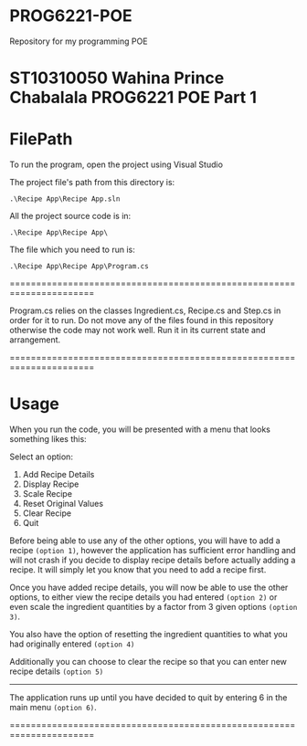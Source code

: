 # PROG6221-POE
 Repository for my programming POE

ST10310050
Wahina Prince Chabalala
PROG6221 POE Part 1
======================================================================
# FilePath
To run the program, open the project using Visual Studio

The project file's path from this directory is:

`.\Recipe App\Recipe App.sln`

All the project source code is in:

`.\Recipe App\Recipe App\`

The file which you need to run is:

`.\Recipe App\Recipe App\Program.cs`

======================================================================

Program.cs relies on the classes Ingredient.cs, Recipe.cs and Step.cs in order for it to run.
Do not move any of the files found in this repository otherwise the code may not work well.
Run it in its current state and arrangement.

======================================================================
# Usage
When you run the code, you will be presented with a menu that looks something likes this:

Select an option:
1. Add Recipe Details
2. Display Recipe
3. Scale Recipe
4. Reset Original Values
5. Clear Recipe
6. Quit


Before being able to use any of the other options, you will have to add a recipe ``(option 1)``,
however the application has sufficient error handling and will not crash if you decide
to display recipe details before actually adding a recipe. It will simply let you know that
you need to add a recipe first.

Once you have added recipe details, you will now be able to use the other options, to either view
the recipe details you had entered ``(option 2)`` or even scale the ingredient quantities by a factor from 3 given options ``(option 3)``.

You also have the option of resetting the ingredient quantities to what you had originally entered ``(option 4)``

Additionally you can choose to clear the recipe so that you can enter new recipe details ``(option 5)``

***********************

The application runs up until you have decided to quit by entering 6 in the main menu ``(option 6)``.

======================================================================
